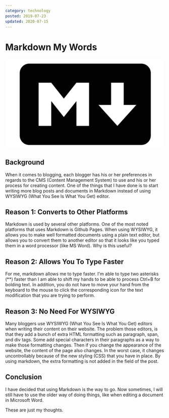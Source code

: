 ```yaml
---
category: technology
posted: 2019-07-23
updated: 2020-07-15
---
```

# Markdown My Words

![Markdown Logo](/images/2019.07.23-Presentation1.png)

## Background

When it comes to blogging, each blogger has his or her preferences in regards to the CMS (Content Management System) to use and his or her process for creating content. One of the things that I have done is to start writing more blog posts and documents in Markdown instead of using WYSIWYG (What You See Is What You Get) editor. 

## Reason 1: Converts to Other Platforms

Markdown is used by several other platforms.  One of the most noted platforms that uses Markdown is Github Pages. When using WYSIWYG, it allows you to make well formatted documents using a plain text editor, but allows you to convert them to another editor so that it looks like you typed them in a word processor (like MS Word).  Why is this useful?  

## Reason 2: Allows You To Type Faster

For me, markdown allows me to type faster.  I'm able to type two asterisks (**) faster than I am able to shift my hands to be able to process Ctrl+B for bolding text. In addition, you do not have to move your hand from the keyboard to the mouse to click the corresponding icon for the text modification that you are trying to perform. 

## Reason 3: No Need For WYSIWYG

Many bloggers use WYSIWYG (What You See Is What You Get) editors when writing their content on their website.  The problem those editors, is that they add a bunch of extra HTML formatting such as paragraph, span, and div tags.  Some add special characters in their paragraphs as a way to make those formatting changes. Then if you change the appearance of the website, the content of the page also changes.  In the worst case, it changes uncontrollably because of the new styling (CSS) that you have in place.  By using markdown, the extra formatting is not added in the field of the post. 

## Conclusion

I have decided that using Markdown is the way to go.  Now sometimes, I will still have to use the older way of doing things, like when editing a document in Microsoft Word. 

These are just my thoughts.

